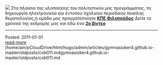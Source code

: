 [![](http://4.bp.blogspot.com/-kSbKhCQbm-g/VVJz5WoChOI/AAAAAAAAAWw/_QmCiDIOUvs/s200/filippiada.png)](http://4.bp.blogspot.com/-kSbKhCQbm-g/VVJz5WoChOI/AAAAAAAAAWw/_QmCiDIOUvs/s1600/filippiada.png) 
Στα πλαίσια της υλοποίησης του πολιτιστικού μας προγράμματος, τη δημιουργία ηλεκτρονικού και έντυπου σχολικού περιοδικού ποικίλης θεματολογίας,η ομάδα μας πραγματοποίησε [**ΚΠΕ Φιλιππιάδας**](http://www.kpefilippiadas.gr/)
Δείτε το χρονικό της εκδρομής μας και εδώ ένα 
[**2o βίντεο**](https://drive.google.com/file/d/0B96_5qga4ButVkllSkQ5cFFqTlk/view?usp=sharing)
<br>
<hr>
<div class='readmore'>
Posted: 2011-01-01
<br><a class="readmorelink" href="../gymnasioker4.github.io-master/oldposts/cob011.md">read-more</a><br>/home/ain/pCloudDrive/html/hugo/admin/articles/gymnasioker4.github.io-master/oldposts/cob011.md<bd>gymnasioker4.github.io-master/oldposts/cob011.md
<br><br><br>
</div>
